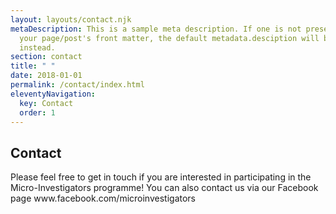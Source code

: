 ```yaml
---
layout: layouts/contact.njk
metaDescription: This is a sample meta description. If one is not present in
  your page/post's front matter, the default metadata.desciption will be used
  instead.
section: contact
title: " "
date: 2018-01-01
permalink: /contact/index.html
eleventyNavigation:
  key: Contact
  order: 1
---
```

<div class="container">
    <section class="text-center container">
    <div class="row">
      <div class="col-lg-6 col-md-8 mx-auto">
        <h1 class="fw-light">Contact</h1>
        <p class="lead text-muted">Please feel free to get in touch if you are interested in participating in the Micro-Investigators programme! You can also contact us via our Facebook page www.facebook.com/microinvestigators</p>
      </div>
    </div>
  </section>